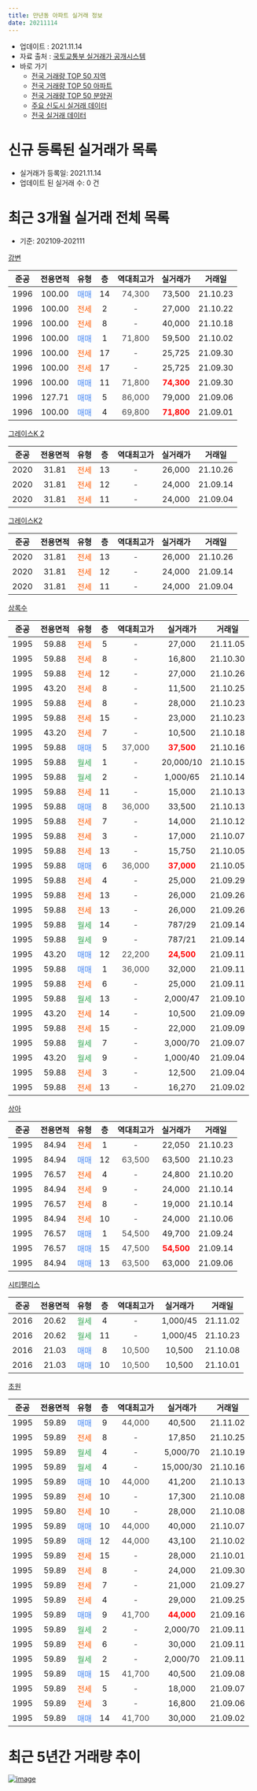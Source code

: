 ```yaml
---
title: 만년동 아파트 실거래 정보
date: 20211114
---
```


* 업데이트 : 2021.11.14
* 자료 출처 : [국토교통부 실거래가 공개시스템](http://rt.molit.go.kr)
* 바로 가기
    * [전국 거래량 TOP 50 지역](https://apt-info.github.io/apt-trade-info/tr)
    * [전국 거래량 TOP 50 아파트](https://apt-info.github.io/apt-trade-info/ta)
    * [전국 거래량 TOP 50 분양권](https://apt-info.github.io/apt-trade-info/tb)
    * [주요 신도시 실거래 데이터](https://apt-info.github.io/apt-trade-info/newtown)
    * [전국 실거래 데이터](https://apt-info.github.io/apt-trade-info/all)



<script async src="https://pagead2.googlesyndication.com/pagead/js/adsbygoogle.js"></script>
<!-- 기본광고 -->
<ins class="adsbygoogle"
     style="display:block"
     data-ad-client="ca-pub-1142216861245946"
     data-ad-slot="4805727019"
     data-ad-format="auto"
     data-full-width-responsive="true"></ins>
<script>
     (adsbygoogle = window.adsbygoogle || []).push({});
</script>


# 신규 등록된 실거래가 목록

* 실거래가 등록일: 2021.11.14
* 업데이트 된 실거래 수: 0 건




<script async src="https://pagead2.googlesyndication.com/pagead/js/adsbygoogle.js"></script>
<!-- 기본광고 -->
<ins class="adsbygoogle"
     style="display:block"
     data-ad-client="ca-pub-1142216861245946"
     data-ad-slot="4805727019"
     data-ad-format="auto"
     data-full-width-responsive="true"></ins>
<script>
     (adsbygoogle = window.adsbygoogle || []).push({});
</script>


# 최근 3개월 실거래 전체 목록
* 기준: 202109-202111


[강변](https://search.naver.com/search.naver?query=%EA%B0%95%EB%B3%80)

|준공|전용면적|유형|층|역대최고가|실거래가|거래일|
|:---:|:---:|:---:|:---:|:---:|:---:|:---:|
|1996|100.00|<span style="color:#4285F3">매매</span>|14|<span style="color:#444444">74,300</span>|73,500|21.10.23|
|1996|100.00|<span style="color:#FF5A00">전세</span>|2|<span style="color:#444444">-</span>|27,000|21.10.22|
|1996|100.00|<span style="color:#FF5A00">전세</span>|8|<span style="color:#444444">-</span>|40,000|21.10.18|
|1996|100.00|<span style="color:#4285F3">매매</span>|1|<span style="color:#444444">71,800</span>|59,500|21.10.02|
|1996|100.00|<span style="color:#FF5A00">전세</span>|17|<span style="color:#444444">-</span>|25,725|21.09.30|
|1996|100.00|<span style="color:#FF5A00">전세</span>|17|<span style="color:#444444">-</span>|25,725|21.09.30|
|1996|100.00|<span style="color:#4285F3">매매</span>|11|<span style="color:#444444">71,800</span>|<b><span style="color:#FF0000">74,300</span></b>|21.09.30|
|1996|127.71|<span style="color:#4285F3">매매</span>|5|<span style="color:#444444">86,000</span>|79,000|21.09.06|
|1996|100.00|<span style="color:#4285F3">매매</span>|4|<span style="color:#444444">69,800</span>|<b><span style="color:#FF0000">71,800</span></b>|21.09.01|

[그레이스K 2](https://search.naver.com/search.naver?query=%EA%B7%B8%EB%A0%88%EC%9D%B4%EC%8A%A4K+2)

|준공|전용면적|유형|층|역대최고가|실거래가|거래일|
|:---:|:---:|:---:|:---:|:---:|:---:|:---:|
|2020|31.81|<span style="color:#FF5A00">전세</span>|13|<span style="color:#444444">-</span>|26,000|21.10.26|
|2020|31.81|<span style="color:#FF5A00">전세</span>|12|<span style="color:#444444">-</span>|24,000|21.09.14|
|2020|31.81|<span style="color:#FF5A00">전세</span>|11|<span style="color:#444444">-</span>|24,000|21.09.04|

[그레이스K2](https://search.naver.com/search.naver?query=%EA%B7%B8%EB%A0%88%EC%9D%B4%EC%8A%A4K2)

|준공|전용면적|유형|층|역대최고가|실거래가|거래일|
|:---:|:---:|:---:|:---:|:---:|:---:|:---:|
|2020|31.81|<span style="color:#FF5A00">전세</span>|13|<span style="color:#444444">-</span>|26,000|21.10.26|
|2020|31.81|<span style="color:#FF5A00">전세</span>|12|<span style="color:#444444">-</span>|24,000|21.09.14|
|2020|31.81|<span style="color:#FF5A00">전세</span>|11|<span style="color:#444444">-</span>|24,000|21.09.04|

[상록수](https://search.naver.com/search.naver?query=%EC%83%81%EB%A1%9D%EC%88%98)

|준공|전용면적|유형|층|역대최고가|실거래가|거래일|
|:---:|:---:|:---:|:---:|:---:|:---:|:---:|
|1995|59.88|<span style="color:#FF5A00">전세</span>|5|<span style="color:#444444">-</span>|27,000|21.11.05|
|1995|59.88|<span style="color:#FF5A00">전세</span>|8|<span style="color:#444444">-</span>|16,800|21.10.30|
|1995|59.88|<span style="color:#FF5A00">전세</span>|12|<span style="color:#444444">-</span>|27,000|21.10.26|
|1995|43.20|<span style="color:#FF5A00">전세</span>|8|<span style="color:#444444">-</span>|11,500|21.10.25|
|1995|59.88|<span style="color:#FF5A00">전세</span>|8|<span style="color:#444444">-</span>|28,000|21.10.23|
|1995|59.88|<span style="color:#FF5A00">전세</span>|15|<span style="color:#444444">-</span>|23,000|21.10.23|
|1995|43.20|<span style="color:#FF5A00">전세</span>|7|<span style="color:#444444">-</span>|10,500|21.10.18|
|1995|59.88|<span style="color:#4285F3">매매</span>|5|<span style="color:#444444">37,000</span>|<b><span style="color:#FF0000">37,500</span></b>|21.10.16|
|1995|59.88|<span style="color:#34A853">월세</span>|1|<span style="color:#444444">-</span>|20,000/10|21.10.15|
|1995|59.88|<span style="color:#34A853">월세</span>|2|<span style="color:#444444">-</span>|1,000/65|21.10.14|
|1995|59.88|<span style="color:#FF5A00">전세</span>|11|<span style="color:#444444">-</span>|15,000|21.10.13|
|1995|59.88|<span style="color:#4285F3">매매</span>|8|<span style="color:#444444">36,000</span>|33,500|21.10.13|
|1995|59.88|<span style="color:#FF5A00">전세</span>|7|<span style="color:#444444">-</span>|14,000|21.10.12|
|1995|59.88|<span style="color:#FF5A00">전세</span>|3|<span style="color:#444444">-</span>|17,000|21.10.07|
|1995|59.88|<span style="color:#FF5A00">전세</span>|13|<span style="color:#444444">-</span>|15,750|21.10.05|
|1995|59.88|<span style="color:#4285F3">매매</span>|6|<span style="color:#444444">36,000</span>|<b><span style="color:#FF0000">37,000</span></b>|21.10.05|
|1995|59.88|<span style="color:#FF5A00">전세</span>|4|<span style="color:#444444">-</span>|25,000|21.09.29|
|1995|59.88|<span style="color:#FF5A00">전세</span>|13|<span style="color:#444444">-</span>|26,000|21.09.26|
|1995|59.88|<span style="color:#FF5A00">전세</span>|13|<span style="color:#444444">-</span>|26,000|21.09.26|
|1995|59.88|<span style="color:#34A853">월세</span>|14|<span style="color:#444444">-</span>|787/29|21.09.14|
|1995|59.88|<span style="color:#34A853">월세</span>|9|<span style="color:#444444">-</span>|787/21|21.09.14|
|1995|43.20|<span style="color:#4285F3">매매</span>|12|<span style="color:#444444">22,200</span>|<b><span style="color:#FF0000">24,500</span></b>|21.09.11|
|1995|59.88|<span style="color:#4285F3">매매</span>|1|<span style="color:#444444">36,000</span>|32,000|21.09.11|
|1995|59.88|<span style="color:#FF5A00">전세</span>|6|<span style="color:#444444">-</span>|25,000|21.09.11|
|1995|59.88|<span style="color:#34A853">월세</span>|13|<span style="color:#444444">-</span>|2,000/47|21.09.10|
|1995|43.20|<span style="color:#FF5A00">전세</span>|14|<span style="color:#444444">-</span>|10,500|21.09.09|
|1995|59.88|<span style="color:#FF5A00">전세</span>|15|<span style="color:#444444">-</span>|22,000|21.09.09|
|1995|59.88|<span style="color:#34A853">월세</span>|7|<span style="color:#444444">-</span>|3,000/70|21.09.07|
|1995|43.20|<span style="color:#34A853">월세</span>|9|<span style="color:#444444">-</span>|1,000/40|21.09.04|
|1995|59.88|<span style="color:#FF5A00">전세</span>|3|<span style="color:#444444">-</span>|12,500|21.09.04|
|1995|59.88|<span style="color:#FF5A00">전세</span>|13|<span style="color:#444444">-</span>|16,270|21.09.02|


<script async src="https://pagead2.googlesyndication.com/pagead/js/adsbygoogle.js"></script>
<!-- 기본광고 -->
<ins class="adsbygoogle"
     style="display:block"
     data-ad-client="ca-pub-1142216861245946"
     data-ad-slot="4805727019"
     data-ad-format="auto"
     data-full-width-responsive="true"></ins>
<script>
     (adsbygoogle = window.adsbygoogle || []).push({});
</script>


[상아](https://search.naver.com/search.naver?query=%EC%83%81%EC%95%84)

|준공|전용면적|유형|층|역대최고가|실거래가|거래일|
|:---:|:---:|:---:|:---:|:---:|:---:|:---:|
|1995|84.94|<span style="color:#FF5A00">전세</span>|1|<span style="color:#444444">-</span>|22,050|21.10.23|
|1995|84.94|<span style="color:#4285F3">매매</span>|12|<span style="color:#444444">63,500</span>|63,500|21.10.23|
|1995|76.57|<span style="color:#FF5A00">전세</span>|4|<span style="color:#444444">-</span>|24,800|21.10.20|
|1995|84.94|<span style="color:#FF5A00">전세</span>|9|<span style="color:#444444">-</span>|24,000|21.10.14|
|1995|76.57|<span style="color:#FF5A00">전세</span>|8|<span style="color:#444444">-</span>|19,000|21.10.14|
|1995|84.94|<span style="color:#FF5A00">전세</span>|10|<span style="color:#444444">-</span>|24,000|21.10.06|
|1995|76.57|<span style="color:#4285F3">매매</span>|1|<span style="color:#444444">54,500</span>|49,700|21.09.24|
|1995|76.57|<span style="color:#4285F3">매매</span>|15|<span style="color:#444444">47,500</span>|<b><span style="color:#FF0000">54,500</span></b>|21.09.14|
|1995|84.94|<span style="color:#4285F3">매매</span>|13|<span style="color:#444444">63,500</span>|63,000|21.09.06|

[시티팰리스](https://search.naver.com/search.naver?query=%EC%8B%9C%ED%8B%B0%ED%8C%B0%EB%A6%AC%EC%8A%A4)

|준공|전용면적|유형|층|역대최고가|실거래가|거래일|
|:---:|:---:|:---:|:---:|:---:|:---:|:---:|
|2016|20.62|<span style="color:#34A853">월세</span>|4|<span style="color:#444444">-</span>|1,000/45|21.11.02|
|2016|20.62|<span style="color:#34A853">월세</span>|11|<span style="color:#444444">-</span>|1,000/45|21.10.23|
|2016|21.03|<span style="color:#4285F3">매매</span>|8|<span style="color:#444444">10,500</span>|10,500|21.10.08|
|2016|21.03|<span style="color:#4285F3">매매</span>|10|<span style="color:#444444">10,500</span>|10,500|21.10.01|

[초원](https://search.naver.com/search.naver?query=%EC%B4%88%EC%9B%90)

|준공|전용면적|유형|층|역대최고가|실거래가|거래일|
|:---:|:---:|:---:|:---:|:---:|:---:|:---:|
|1995|59.89|<span style="color:#4285F3">매매</span>|9|<span style="color:#444444">44,000</span>|40,500|21.11.02|
|1995|59.89|<span style="color:#FF5A00">전세</span>|8|<span style="color:#444444">-</span>|17,850|21.10.25|
|1995|59.89|<span style="color:#34A853">월세</span>|4|<span style="color:#444444">-</span>|5,000/70|21.10.19|
|1995|59.89|<span style="color:#34A853">월세</span>|4|<span style="color:#444444">-</span>|15,000/30|21.10.16|
|1995|59.89|<span style="color:#4285F3">매매</span>|10|<span style="color:#444444">44,000</span>|41,200|21.10.13|
|1995|59.89|<span style="color:#FF5A00">전세</span>|10|<span style="color:#444444">-</span>|17,300|21.10.08|
|1995|59.80|<span style="color:#FF5A00">전세</span>|10|<span style="color:#444444">-</span>|28,000|21.10.08|
|1995|59.89|<span style="color:#4285F3">매매</span>|10|<span style="color:#444444">44,000</span>|40,000|21.10.07|
|1995|59.89|<span style="color:#4285F3">매매</span>|12|<span style="color:#444444">44,000</span>|43,100|21.10.02|
|1995|59.89|<span style="color:#FF5A00">전세</span>|15|<span style="color:#444444">-</span>|28,000|21.10.01|
|1995|59.89|<span style="color:#FF5A00">전세</span>|8|<span style="color:#444444">-</span>|24,000|21.09.30|
|1995|59.89|<span style="color:#FF5A00">전세</span>|7|<span style="color:#444444">-</span>|21,000|21.09.27|
|1995|59.89|<span style="color:#FF5A00">전세</span>|4|<span style="color:#444444">-</span>|29,000|21.09.25|
|1995|59.89|<span style="color:#4285F3">매매</span>|9|<span style="color:#444444">41,700</span>|<b><span style="color:#FF0000">44,000</span></b>|21.09.16|
|1995|59.89|<span style="color:#34A853">월세</span>|2|<span style="color:#444444">-</span>|2,000/70|21.09.11|
|1995|59.89|<span style="color:#FF5A00">전세</span>|6|<span style="color:#444444">-</span>|30,000|21.09.11|
|1995|59.89|<span style="color:#34A853">월세</span>|2|<span style="color:#444444">-</span>|2,000/70|21.09.11|
|1995|59.89|<span style="color:#4285F3">매매</span>|15|<span style="color:#444444">41,700</span>|40,500|21.09.08|
|1995|59.89|<span style="color:#FF5A00">전세</span>|5|<span style="color:#444444">-</span>|18,000|21.09.07|
|1995|59.89|<span style="color:#FF5A00">전세</span>|3|<span style="color:#444444">-</span>|16,800|21.09.06|
|1995|59.89|<span style="color:#4285F3">매매</span>|14|<span style="color:#444444">41,700</span>|30,000|21.09.02|



<script async src="https://pagead2.googlesyndication.com/pagead/js/adsbygoogle.js"></script>
<!-- 기본광고 -->
<ins class="adsbygoogle"
     style="display:block"
     data-ad-client="ca-pub-1142216861245946"
     data-ad-slot="4805727019"
     data-ad-format="auto"
     data-full-width-responsive="true"></ins>
<script>
     (adsbygoogle = window.adsbygoogle || []).push({});
</script>


# 최근 5년간 거래량 추이


<div style="width:100%;">
    <canvas id="deal_progress" height="200"></canvas>
</div>

<script>
new Chart(document.getElementById("deal_progress"), {
    type: 'line',
    data: {
        labels: ['16.01','16.02','16.03','16.04','16.05','16.06','16.07','16.08','16.09','16.10','16.11','16.12','17.01','17.02','17.03','17.04','17.05','17.06','17.07','17.08','17.09','17.10','17.11','17.12','18.01','18.02','18.03','18.04','18.05','18.06','18.07','18.08','18.09','18.10','18.11','18.12','19.01','19.02','19.03','19.04','19.05','19.06','19.07','19.08','19.09','19.10','19.11','19.12','20.01','20.02','20.03','20.04','20.05','20.06','20.07','20.08','20.09','20.10','20.11','20.12','21.01','21.02','21.03','21.04','21.05','21.06','21.07','21.08','21.09','21.10','21.11'],
        datasets: [{
            label: '매매/분양권',
            data: [20,24,22,25,25,47,16,32,42,72,27,14,18,25,35,27,22,21,27,81,39,29,41,42,23,21,25,10,23,26,23,23,27,59,34,33,26,20,18,15,22,25,18,26,22,30,42,28,28,25,16,7,16,36,21,13,18,17,31,20,27,25,16,24,16,14,14,5,11,11,1],
            borderColor: "rgba(66, 133, 243, 1)",
            backgroundColor: "rgba(66, 133, 243, 0.05)",
            borderWidth: 1,
            pointRadius: 0,
            fill: false,
            lineTension: 0
        },{
            label: '전/월세',
            data: [27,30,32,27,19,26,31,26,24,37,37,52,31,37,40,17,19,30,25,30,28,22,32,27,25,25,39,29,16,18,27,28,22,39,37,31,36,34,24,43,25,26,34,28,23,23,37,35,36,35,29,25,29,35,36,43,15,27,32,27,41,50,36,37,37,41,25,23,27,28,2],
            borderColor: "rgba(255, 90, 0, 1)",
            backgroundColor: "rgba(255, 90, 0, 0.05)",
            borderWidth: 1,
            pointRadius: 0,
            fill: false,
            lineTension: 0
        },{
            label: '합계',
            data: [47,54,54,52,44,73,47,58,66,109,64,66,49,62,75,44,41,51,52,111,67,51,73,69,48,46,64,39,39,44,50,51,49,98,71,64,62,54,42,58,47,51,52,54,45,53,79,63,64,60,45,32,45,71,57,56,33,44,63,47,68,75,52,61,53,55,39,28,38,39,3],
            borderColor: "rgba(0, 0, 0, 1)",
            backgroundColor: "rgba(0, 0, 0, 0.03)",
            borderWidth: 0.1,
            pointRadius: 0,
            fill: true,
            lineTension: 0
        }
        ]
    },
    options: {
        responsive: true,
        title: {
            display: false
        },
        tooltips: {
            mode: 'index',
            intersect: false
        },
        hover: {
            mode: 'nearest',
            intersect: true
        },
        scales: {
            xAxes: [{
                display: true,
                scaleLabel: {
                    display: true,
                    labelString: '년/월'
                }
            }],
            yAxes: [{
                display: true,
                ticks: {
                    suggestedMin: 0,
                },
                scaleLabel: {
                    display: true,
                    labelString: '실거래 수'
                }
            }]
        }
    }
});

</script>


[![image](https://apt-info.github.io/images/2020-01-03-apt-trade-info/1024x500.png)](https://play.google.com/store/apps/details?id=com.aptinfo.apttradeinfo)

